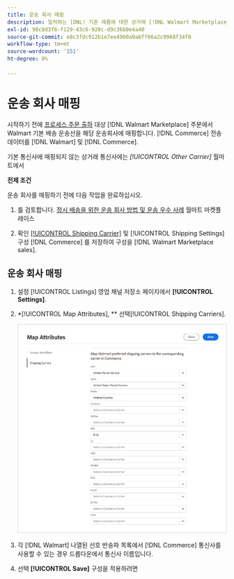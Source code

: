 ```yaml
---
title: 운송 회사 매핑
description: 일치하는 [DNL! 기존 제품에 대한 상거래 [!DNL Walmart Marketplace] 목록 및 데이터 동기화 [!DNL Channel Manager] 및 [!DNL Walmart].
exl-id: 98c8d3f6-f129-43c6-920c-d9c36b0e4a40
source-git-commit: e8c3fdc912b1e7ee4960a9a6ff66a2c9968f34f0
workflow-type: tm+mt
source-wordcount: '151'
ht-degree: 0%

---
```



# 운송 회사 매핑

시작하기 전에 [프로세스 주문 출하](process-orders.md#ship-an-order) 대상 [!DNL Walmart Marketplace] 주문에서 Walmart 기본 배송 운송선을 해당 운송회사에 매핑합니다. [!DNL Commerce] 전송 데이터를 [!DNL Walmart] 및 [!DNL Commerce].

기본 통신사에 매핑되지 않는 상거래 통신사에는 *[!UICONTROL Other Carrier]* 월마트에서

**전제 조건**

운송 회사를 매핑하기 전에 다음 작업을 완료하십시오.

1. 를 검토합니다. [정시 배송을 위한 운송 회사 방법 및 운송 우수 사례](https://sellerhelp.walmart.com/s/guide?article=000009473) 월마트 마켓플레이스

1. 확인 [[!UICONTROL Shipping Carrier]](https://docs.magento.com/user-guide/shipping/carriers.html) 및 [!UICONTROL Shipping Settings] 구성 [!DNL Commerce] 를 저장하여 구성을 [!DNL Walmart Marketplace sales].

## 운송 회사 매핑

1. 설정 [!UICONTROL Listings] 영업 채널 저장소 페이지에서 **[!UICONTROL Settings]**.

1. *[!UICONTROL Map Attributes], ** 선택[!UICONTROL Shipping Carriers].

   ![운송 회사 매핑](assets/map-shipping-carriers.png)

1. 각 [!DNL Walmart] 나열된 선호 반송파 목록에서 [!DNL Commerce] 통신사를 사용할 수 있는 경우 드롭다운에서 통신사 이름입니다.

1. 선택 **[!UICONTROL Save]** 구성을 적용하려면
